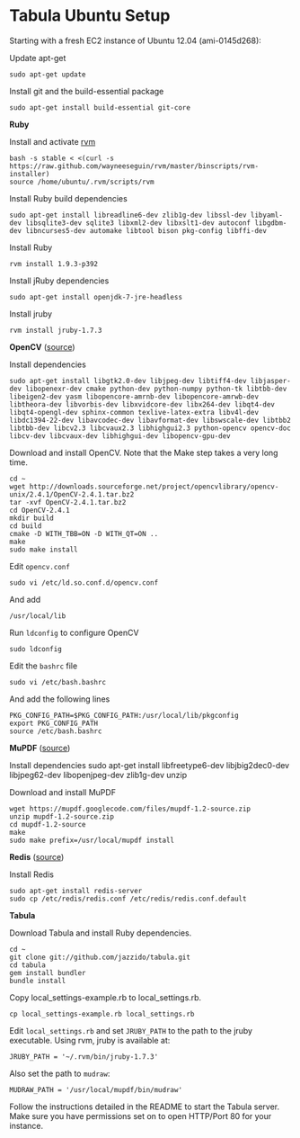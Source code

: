 # Tabula Ubuntu Setup

Starting with a fresh EC2 instance of Ubuntu 12.04 (ami-0145d268):

Update apt-get
    
    sudo apt-get update

Install git and the build-essential package
    
    sudo apt-get install build-essential git-core

**Ruby**

Install and activate [rvm](https://github.com/wayneeseguin/rvm)
    
    bash -s stable < <(curl -s https://raw.github.com/wayneeseguin/rvm/master/binscripts/rvm-installer)
    source /home/ubuntu/.rvm/scripts/rvm

Install Ruby build dependencies
    
    sudo apt-get install libreadline6-dev zlib1g-dev libssl-dev libyaml-dev libsqlite3-dev sqlite3 libxml2-dev libxslt1-dev autoconf libgdbm-dev libncurses5-dev automake libtool bison pkg-config libffi-dev

Install Ruby
    
    rvm install 1.9.3-p392

Install jRuby dependencies
    
    sudo apt-get install openjdk-7-jre-headless

Install jruby
    
    rvm install jruby-1.7.3

**OpenCV** ([source](http://www.samontab.com/web/2012/06/installing-opencv-2-4-1-ubuntu-12-04-lts/))

Install dependencies

    sudo apt-get install libgtk2.0-dev libjpeg-dev libtiff4-dev libjasper-dev libopenexr-dev cmake python-dev python-numpy python-tk libtbb-dev libeigen2-dev yasm libopencore-amrnb-dev libopencore-amrwb-dev libtheora-dev libvorbis-dev libxvidcore-dev libx264-dev libqt4-dev libqt4-opengl-dev sphinx-common texlive-latex-extra libv4l-dev libdc1394-22-dev libavcodec-dev libavformat-dev libswscale-dev libtbb2 libtbb-dev libcv2.3 libcvaux2.3 libhighgui2.3 python-opencv opencv-doc libcv-dev libcvaux-dev libhighgui-dev libopencv-gpu-dev

Download and install OpenCV. Note that the Make step takes a very long time.

    cd ~
    wget http://downloads.sourceforge.net/project/opencvlibrary/opencv-unix/2.4.1/OpenCV-2.4.1.tar.bz2
    tar -xvf OpenCV-2.4.1.tar.bz2
    cd OpenCV-2.4.1
    mkdir build
    cd build
    cmake -D WITH_TBB=ON -D WITH_QT=ON ..
    make
    sudo make install
    
Edit `opencv.conf`
    
    sudo vi /etc/ld.so.conf.d/opencv.conf

And add    
    
    /usr/local/lib

Run `ldconfig` to configure OpenCV

    sudo ldconfig

Edit the `bashrc` file 

    sudo vi /etc/bash.bashrc

And add the following lines

    PKG_CONFIG_PATH=$PKG_CONFIG_PATH:/usr/local/lib/pkgconfig
    export PKG_CONFIG_PATH
    source /etc/bash.bashrc

**MuPDF** ([source](https://github.com/xiangxw/mupdf-qt/wiki/Compile-Mupdf-on-Ubuntu))

Install dependencies
    sudo apt-get install libfreetype6-dev libjbig2dec0-dev libjpeg62-dev libopenjpeg-dev zlib1g-dev unzip

Download and install MuPDF 

    wget https://mupdf.googlecode.com/files/mupdf-1.2-source.zip 
    unzip mupdf-1.2-source.zip
    cd mupdf-1.2-source
    make
    sudo make prefix=/usr/local/mupdf install

**Redis** ([source](http://library.linode.com/databases/redis/ubuntu-12.04-precise-pangolin))

Install Redis

    sudo apt-get install redis-server
    sudo cp /etc/redis/redis.conf /etc/redis/redis.conf.default

**Tabula**

Download Tabula and install Ruby dependencies.

    cd ~
    git clone git://github.com/jazzido/tabula.git
    cd tabula
    gem install bundler
    bundle install

Copy local_settings-example.rb to local_settings.rb. 

    cp local_settings-example.rb local_settings.rb

Edit `local_settings.rb` and set `JRUBY_PATH` to the path to the jruby executable. Using rvm, jruby is available at:

    JRUBY_PATH = '~/.rvm/bin/jruby-1.7.3'

Also set the path to `mudraw`:

    MUDRAW_PATH = '/usr/local/mupdf/bin/mudraw'

Follow the instructions detailed in the README to start the Tabula server. Make sure you have permissions set on to open HTTP/Port 80 for your instance.